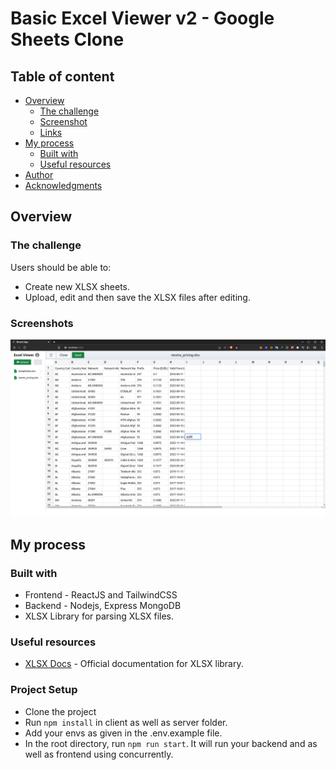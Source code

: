 # Basic Excel Viewer v2 - Google Sheets Clone

## Table of content

- [Overview](#overview)
  - [The challenge](#the-challenge)
  - [Screenshot](#screenshot)
  - [Links](#links)
- [My process](#my-process)
  - [Built with](#built-with)
  - [Useful resources](#useful-resources)
- [Author](#author)
- [Acknowledgments](#acknowledgments)

## Overview

### The challenge

Users should be able to:

- Create new XLSX sheets.
- Upload, edit and then save the XLSX files after editing.

### Screenshots

![](./excel_viewer_ss.png)

<!-- ###Links LINKS HERE -->

## My process

### Built with

- Frontend - ReactJS and TailwindCSS
- Backend - Nodejs, Express MongoDB
- XLSX Library for parsing XLSX files.

### Useful resources

- [XLSX Docs](https://www.npmjs.com/package/xlsx) - Official documentation for XLSX library.

### Project Setup

- Clone the project
- Run `npm install` in client as well as server folder.
- Add your envs as given in the .env.example file.
- In the root directory, run `npm run start`. It will run your backend and as well as frontend using concurrently.
